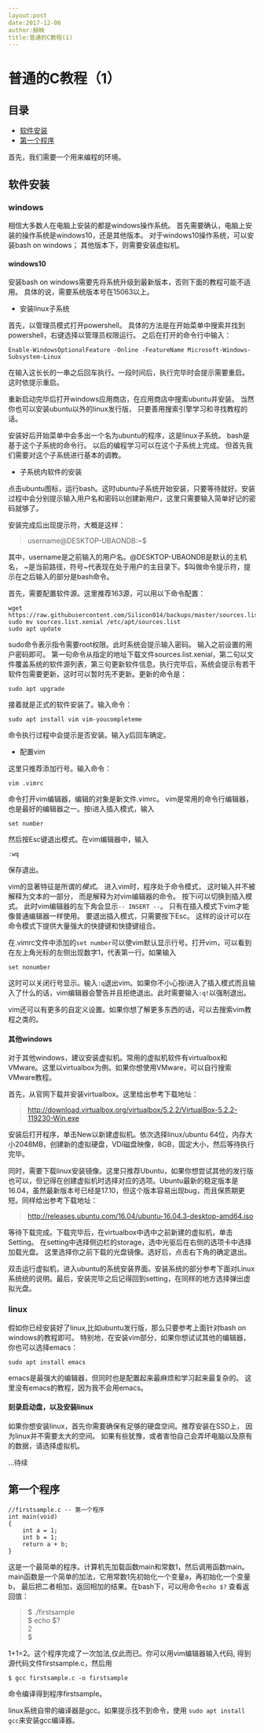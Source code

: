 ```yaml
---
layout:post
date:2017-12-06
author:赫映
title:普通的C教程(1)
---
```

# 普通的C教程（1）

## 目录

- [软件安装](#install)
- [第一个程序](#firstsample)

<span id="install"></span>
首先，我们需要一个用来编程的环境。

## 软件安装

### windows

相信大多数人在电脑上安装的都是windows操作系统。
首先需要确认，电脑上安装的操作系统是windows10，还是其他版本。
对于windows10操作系统，可以安装bash on windows；
其他版本下，则需要安装虚拟机。

#### windows10

安装bash on windows需要先将系统升级到最新版本，否则下面的教程可能不适用。
具体的说，需要系统版本号在15063以上。

- 安装linux子系统

首先，以管理员模式打开powershell。
具体的方法是在开始菜单中搜索并找到powershell，右键选择以管理员权限运行。
之后在打开的命令行中输入：

```
Enable-WindowsOptionalFeature -Online -FeatureName Microsoft-Windows-Subsystem-Linux
```

在输入这长长的一串之后回车执行。一段时间后，执行完毕时会提示需要重启。
这时依提示重启。

重新启动完毕后打开windows应用商店，在应用商店中搜索ubuntu并安装。
当然你也可以安装ubuntu以外的linux发行版，
只要善用搜索引擎学习和寻找教程的话。

安装好后开始菜单中会多出一个名为ubuntu的程序，这是linux子系统。
bash是基于这个子系统的命令行。
以后的编程学习可以在这个子系统上完成。
但首先我们需要对这个子系统进行基本的调教。

- 子系统内软件的安装

点击ubuntu图标，运行bash。这时ubuntu子系统开始安装，只要等待就好。安装过程中会分别提示输入用户名和密码以创建新用户，这里只需要输入简单好记的密码就够了。

安装完成后出现提示符，大概是这样：

> username@DESKTOP-UBAONDB:~$

其中，username是之前输入的用户名。@DESKTOP-UBAONDB是默认的主机名，
~是当前路径，符号~代表现在处于用户的主目录下。$叫做命令提示符，提示在之后输入的部分是bash命令。

首先，需要配置软件源。这里推荐163源，可以用以下命令配置：

```
wget https://raw.githubusercontent.com/Silicon014/backups/master/sources.list.xenial
sudo mv sources.list.xenial /etc/apt/sources.list
sudo apt update
```

sudo命令表示指令需要root权限。此时系统会提示输入密码。
输入之前设置的用户密码即可。
第一句命令从指定的地址下载文件sources.list.xenial，第二句以文件覆盖系统的软件源列表，第三句更新软件信息。执行完毕后，系统会提示有若干软件包需要更新，这时可以暂时先不更新。更新的命令是：

```
sudo apt upgrade
```

接着就是正式的软件安装了。输入命令：

```
sudo apt install vim vim-youcompleteme
```

命令执行过程中会提示是否安装。输入y后回车确定。

- 配置vim

这里只推荐添加行号。输入命令：

```
vim .vimrc
```

命令打开vim编辑器，编辑的对象是新文件.vimrc。
vim是常用的命令行编辑器，也是最好的编辑器之一。按i进入插入模式，输入

```
set number
```

然后按Esc键退出模式。在vim编辑器中，输入

```
:wq
```

保存退出。

vim的显著特征是所谓的*模式*。
进入vim时，程序处于命令模式，
这时输入并不被解释为文本的一部分，
而是解释为对vim编辑器的命令。
按下i可以切换到插入模式。
此时vim编辑器的左下角会显示`-- INSERT --`。
只有在插入模式下vim才能像普通编辑器一样使用。
要退出插入模式，只需要按下Esc。
这样的设计可以在命令模式下提供大量强大的快捷键和快捷键组合。

在.vimrc文件中添加的`set number`可以使vim默认显示行号。打开vim，可以看到在左上角光标的左侧出现数字1，代表第一行。如果输入

```
set nonumber
```

这时可以关闭行号显示。输入`:q`退出vim。如果你不小心按i进入了插入模式而且输入了什么的话，vim编辑器会警告并且拒绝退出。此时需要输入`:q!`以强制退出。

vim还可以有更多的自定义设置。如果你想了解更多东西的话，可以去搜索vim教程之类的。

#### 其他windows

对于其他windows，建议安装虚拟机。常用的虚拟机软件有virtualbox和VMware。这里以virtualbox为例。如果你想使用VMware，可以自行搜索VMware教程。

首先，从官网下载并安装virtualbox。这里给出参考下载地址：

> http://download.virtualbox.org/virtualbox/5.2.2/VirtualBox-5.2.2-119230-Win.exe

安装后打开程序，单击New以新建虚拟机。依次选择linux/ubuntu 64位，内存大小2048MB，创建新的虚拟硬盘，VDI磁盘映像，8GB，固定大小，然后等待执行完毕。

同时，需要下载linux安装镜像。这里只推荐Ubuntu，如果你想尝试其他的发行版也可以，但记得在创建虚拟机时选择对应的选项。Ubuntu最新的稳定版本是16.04，虽然最新版本号已经是17.10，但这个版本容易出现bug，而且保质期更短。同样给出参考下载地址：

> http://releases.ubuntu.com/16.04/ubuntu-16.04.3-desktop-amd64.iso

等待下载完成。下载完毕后，在virtualbox中选中之前新建的虚拟机，单击Setting。
在setting中选择侧边栏的storage，选中光驱后在右侧的选项卡中选择加载光盘。
这里选择你之前下载的光盘镜像。选好后，点击右下角的确定退出。

双击运行虚拟机，进入ubuntu的系统安装界面。安装系统的部分参考下面对Linux系统统的说明。最后，安装完毕之后记得回到setting，在同样的地方选择弹出虚拟光盘。

### linux

假如你已经安装好了linux,比如ubuntu发行版，那么只要参考上面针对bash on windows的教程即可。
特别地，在安装vim部分，如果你想试试其他的编辑器，你也可以选择emacs：

```
sudo apt install emacs
```

emacs是最强大的编辑器，但同时也是配置起来最麻烦和学习起来最复杂的。
这里没有emacs的教程，因为我不会用emacs。

#### 刻录启动盘，以及安装linux

如果你想安装linux，首先你需要确保有足够的硬盘空间。推荐安装在SSD上，
因为linux并不需要太大的空间。
如果有些犹豫，或者害怕自己会弄坏电脑以及原有的数据，请选择虚拟机。

...待续

<span id="firstsample"></span>

## 第一个程序

```
//firstsample.c -- 第一个程序
int main(void)
{
	int a = 1;
	int b = 1;
	return a + b;
}
```

这是一个最简单的程序。计算机先加载函数main和常数1，然后调用函数main。
main函数是一个简单的加法，它用常数1先初始化一个变量a，再初始化一个变量b，
最后把二者相加，返回相加的结果。在bash下，可以用命令`echo $?`
查看返回值：

> $ ./firstsample  
> $ echo $?  
> 2    
> $

1+1=2。这个程序完成了一次加法,仅此而已。你可以用vim编辑器输入代码,
得到源代码文件firstsample.c，然后用

```
$ gcc firstsample.c -o firstsample
```

命令编译得到程序firstsample。

linux系统自带的编译器是gcc。如果提示找不到命令，使用
`sudo apt install gcc`来安装gcc编译器。


